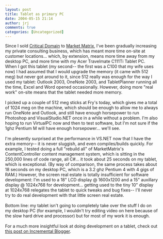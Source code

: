 ```yaml
---
layout: post
title: Tablet as primary PC
date: 2004-05-15 21:14
author: jrj
comments: true
categories: [Uncategorized]
---
```

Since I sold <a href="http://www.criticaldomain.net/" target="_blank">Critical Domain</a> to <a href="http://www.marketmatrix.com" target="_blank">Market Matrix</a>, I've been gradually increasing my private consulting business, which has meant more time on-site at customer locations... which, by extension, means more time away from my desktop PC, and more time with my Acer Travelmate C111Ti Tablet PC. When I got this tablet (my second-- the first was a C100 that my wife uses now) I had assumed that I would upgrade the memory (it came with 512 meg) but never got around to it, since 512 really was enough for the way I used my tablet: Outlook 2003, OneNote 2003, and TabletPlanner running all the time, Excel and Word opened occasionally. However, doing more "real work" on-site means  that the tablet needed more memory. <br /><br />I picked up a couple of 512 meg sticks at Fry's today, which gives me a total of 1024 meg on the machine, which should be enough to allow me to always run OneNote and Outlook, and still have enough horsepower to run Photoshop and VisualStudio.NET once in a while without a problem. I'm also hoping to run VirtualPC now and then to test software, but I'm not sure if the 1ghz Pentium M will have enough horsepower... we'll see. <br /><br />I'm plesently surprised at the performance in VS.NET now that I have the extra memory-- it is never sluggish, and even compiles/builds quickly. For example, I tested doing a full "rebuild all" of MarketMatrix's ContentController content management system, which is sitting in the 250,000 lines of code range, all C#... it took about 25 seconds on my tablet, which is exceptional. (By way of comparison, the same process takes about 18 seconds on my desktop PC, which is a 3.2 ghz Pentium 4 with 4 gigs of RAM.) However, the screen real estate is totally insufficient for software development: I'm used to a 18" LCD display @ 1600x1200 and a 15" auxillary display @ 1024x768 for development... getting used to the tiny 10" display at 1024x768 relegates the tablet to quick tweaks and bug fixes-- I'll never try to do real development with that little screen real estate.<br /><br />Bottom line: my tablet isn't going to completely take over the stuff I do on my desktop PC (for example, I wouldn't try editing video on here because of the slow hard drive and processor) but for most of my work it is enough. <br /><br />For a much more insightful look at doing development on a tablet, check out <a href="http://journals.tuxreports.com/lch/archives/001603.html" target="_blank">this post on Incremental Blogger</a>.
